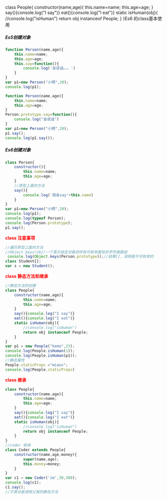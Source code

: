 class People{
    constructor(name,age){
        this.name=name;
        this.age=age;
    }
    say(){console.log("I say")}
    eat(){console.log("I eat")}
    static isHuman(obj){
        //console.log("isHuman")
        return obj instanceof People;
    }
}Es6 的class基本使用

##### Es5创建对象

```js
function Person(name,age){
    this.name=name;
    this.age=age;
    this.say=function(){
        console.log('会说话。。。')
    }
}
var p1=new Person("小明",20);
console.log(p1);
```

```js
function Person(name,age){
    this.name=name;
    this.age=age;
}
Person.prototype.say=function(){
    console.log("会说话")
}
var p1=new Person("小明",20);
p1.say();
console.log(p1.say());
```

##### Es6创建对象

```js
class Person{
    constructor(){
        this.name=name;
    	this.age=age;
    }
    //原型上面的方法
    say(){
        console.log('我会say'+this.name)
    }
}
var p1=new Person("小明",20);
console.log(p1);
console.log(typeof Person);
console.log(Person.prototype);
p1.say();
```

<font color=red>**class 注意事项**</font>

```js
//遍历原型上面的方法
//Object.keys(obj)一个表示给定对象的所有可枚举属性的字符串数组
 console.log(Object.keys(Person.prototype));//结果[]，说明是不可枚举的
class Student{};
var s = new Student();
```

<font color=red>**class 静态方法和继承**</font>

```js
//静态方法的创建
class People{
    constructor(name,age){
        this.name=name;
        this.age=age;
    }
    say(){console.log("I say")}
    eat(){console.log("I eat")}
    static isHuman(obj){
        //console.log("isHuman")
        return obj instanceof People;
    }
}
var p1 = new People("kemo",23);
console.log(People.isHuman(1));
console.log(People.isHuman(p1));
//静态属性
People.staticProps ="miaov";
console.log(People.staticProps)


```

<font color=red>**class 继承**</font>

```js
class People{
    constructor(name,age){
        this.name=name;
        this.age=age;
    }
    say(){console.log("I say")}
    eat(){console.log("I eat")}
    static isHuman(obj){
        //console.log("isHuman")
        return obj instanceof People;
    }
}
//coder 继承
class Coder extends People{
    constructor(name,age,money){
        super(name,age);
        this.money=money;
    }
}
var c1 = new Coder('zm',30,300);
console.log(c1);
c1.say();
//子类也能调用父类的静态方法
```

